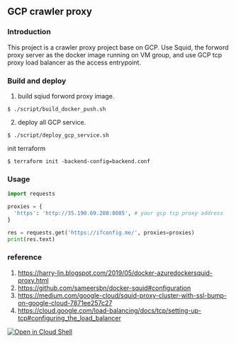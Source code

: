 ## GCP crawler proxy
### Introduction
This project is a crawler proxy project base on GCP.
Use Squid, the forword proxy server as the docker image running on VM group,
and use GCP tcp proxy load balancer as the access entrypoint.

### Build and deploy
1. build sqiud forword proxy image.
```
$ ./script/build_docker_push.sh
```
2. deploy all GCP service.
```
$ ./script/deploy_gcp_service.sh 
```

init terraform
```
$ terraform init -backend-config=backend.conf
```
### Usage
```python
import requests

proxies = {
  'https': 'http://35.190.69.208:8085', # your gcp tcp proxy address
}

res = requests.get('https://ifconfig.me/', proxies=proxies)
print(res.text)

```

### reference

1. https://harry-lin.blogspot.com/2019/05/docker-azuredockersquid-proxy.html
2. https://github.com/sameersbn/docker-squid#configuration
3. https://medium.com/google-cloud/squid-proxy-cluster-with-ssl-bump-on-google-cloud-7871ee257c27
4. https://cloud.google.com/load-balancing/docs/tcp/setting-up-tcp#configuring_the_load_balancer

[![Open in Cloud Shell](https://gstatic.com/cloudssh/images/open-btn.svg)](https://ssh.cloud.google.com/cloudshell/editor?cloudshell_git_repo=https://github.com/Mark1002/gcp-crawler-proxy.git)
